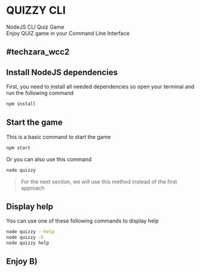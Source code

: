 # QUIZZY CLI

NodeJS CLI Quiz Game<br>
Enjoy QUIZ game in your Command Line Interface

## #techzara_wcc2

## Install NodeJS dependencies
First, you need to install all needed dependencies so open your terminal and run the following command
```bash
npm install
```

## Start the game
This is a basic command to start the game
```bash
npm start
```
Or you can also use this command
```bash
node quizzy
```
> For the next section, we will use this method instead of the first approach

## Display help
You can use one of these following commands to display help
```bash
node quizzy --help
node quizzy -h
node quizzy help
```

## Enjoy B)